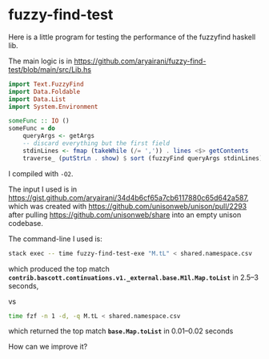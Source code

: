 # fuzzy-find-test

Here is a little program for testing the performance of the fuzzyfind haskell lib.

The main logic is in https://github.com/aryairani/fuzzy-find-test/blob/main/src/Lib.hs

```haskell
import Text.FuzzyFind
import Data.Foldable
import Data.List
import System.Environment

someFunc :: IO ()
someFunc = do
    queryArgs <- getArgs
    -- discard everything but the first field
    stdinLines <- fmap (takeWhile (/= ',')) . lines <$> getContents
    traverse_ (putStrLn . show) $ sort (fuzzyFind queryArgs stdinLines)
```

I compiled with `-O2`.

The input I used is in https://gist.github.com/aryairani/34d4b6cf65a7cb6117880c65d642a587, which was created with https://github.com/unisonweb/unison/pull/2293 after pulling https://github.com/unisonweb/share into an empty unison codebase.

The command-line I used is: 
```bash
stack exec -- time fuzzy-find-test-exe "M.tL" < shared.namespace.csv
```
which produced the top match **`contrib.bascott.continuations.v1._external.base.M1l.Map.toList`** in 2.5–3 seconds, 

vs

```bash
time fzf -n 1 -d, -q M.tL < shared.namespace.csv
```
which returned the top match **`base.Map.toList`** in 0.01–0.02 seconds

How can we improve it?
